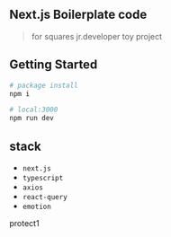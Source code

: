 ## Next.js Boilerplate code

> for squares jr.developer toy project

## Getting Started

```bash
# package install
npm i

# local:3000
npm run dev
```

## stack

- `next.js`
- `typescript`
- `axios`
- `react-query`
- `emotion`

protect1

